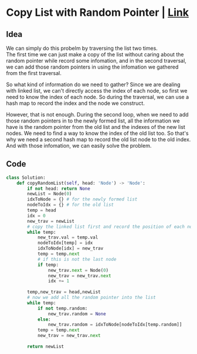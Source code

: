 # Copy List with Random Pointer | [Link](https://leetcode.com/problems/copy-list-with-random-pointer/)
## Idea
We can simply do this probelm by traversing the list two times.  
The first time we can just make a copy of the list without caring about the random pointer while record some infomation, and in the second traversal, we can add those random pointers in using the infomation we gathered from the first traversal.  

So what kind of information do we need to gather? Since we are dealing with linked list, we can't directly access the index of each node, so first we need to know the index of each node. So during the traversal, we can use a hash map to record the index and the node we construct. 

However, that is not enough. During the second loop, when we need to add those random pointers in to the newly formed list, all the information we have is the random pointer from the old list and the indexes of the new list nodes. We need to find a way to know the index of the old list too. So that's why we need a second hash map to record the old list node to the old index. And with those infomation, we can easily solve the problem.

## Code
```py
class Solution:
    def copyRandomList(self, head: 'Node') -> 'Node':
        if not head: return None
        newList = Node(0)
        idxToNode = {} # for the newly formed list
        nodeToIdx = {} # for the old list
        temp = head
        idx = 0
        new_trav = newList
        # copy the linked list first and record the position of each node
        while temp:
            new_trav.val = temp.val
            nodeToIdx[temp] = idx
            idxToNode[idx] = new_trav
            temp = temp.next
            # if this is not the last node
            if temp:
                new_trav.next = Node(0)
                new_trav = new_trav.next
                idx += 1
        
        temp,new_trav = head,newList
        # now we add all the random pointer into the list
        while temp:
            if not temp.random:
                new_trav.random = None
            else:
                new_trav.random = idxToNode[nodeToIdx[temp.random]]
            temp = temp.next
            new_trav = new_trav.next
        
        return newList
```